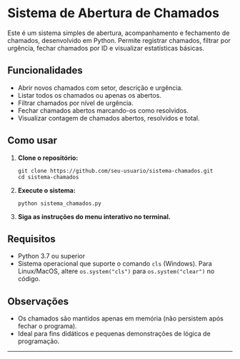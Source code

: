 # Sistema de Abertura de Chamados

Este é um sistema simples de abertura, acompanhamento e fechamento de chamados, desenvolvido em Python. Permite registrar chamados, filtrar por urgência, fechar chamados por ID e visualizar estatísticas básicas.

## Funcionalidades

- Abrir novos chamados com setor, descrição e urgência.
- Listar todos os chamados ou apenas os abertos.
- Filtrar chamados por nível de urgência.
- Fechar chamados abertos marcando-os como resolvidos.
- Visualizar contagem de chamados abertos, resolvidos e total.

## Como usar

1. **Clone o repositório:**
   ```
   git clone https://github.com/seu-usuario/sistema-chamados.git
   cd sistema-chamados
   ```

2. **Execute o sistema:**
   ```
   python sistema_chamados.py
   ```

3. **Siga as instruções do menu interativo no terminal.**

## Requisitos

- Python 3.7 ou superior
- Sistema operacional que suporte o comando `cls` (Windows). Para Linux/MacOS, altere `os.system("cls")` para `os.system("clear")` no código.

## Observações

- Os chamados são mantidos apenas em memória (não persistem após fechar o programa).
- Ideal para fins didáticos e pequenas demonstrações de lógica de programação.

---
